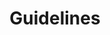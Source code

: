 ---
permalink: false
hideInSitemap: true
tags: level1
key: guidelines_fr
title: Guidelines
alternativetitle: Les lignes directrices des CFF qui aident.
redirect: /fr/guidelines/guides/sap/
parent: fr
order: 5
---